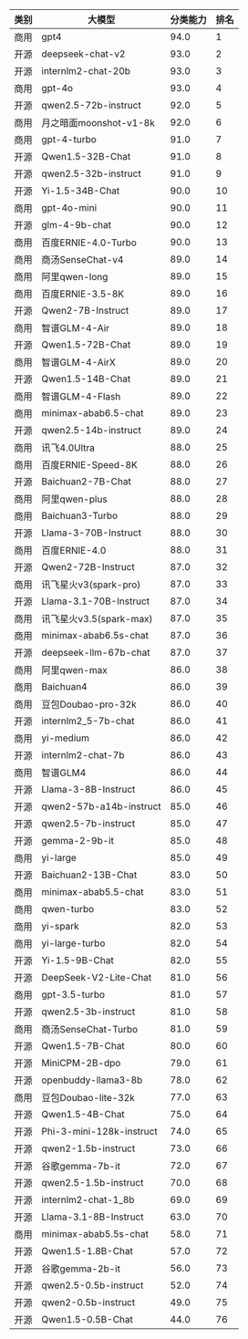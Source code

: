 
| 类别| 大模型                         | 分类能力 | 排名 |
|---|-----------------------------|------|----|
|商用|gpt4|94.0|1|
|开源|deepseek-chat-v2|93.0|2|
|开源|internlm2-chat-20b|93.0|3|
|商用|gpt-4o|93.0|4|
|开源|qwen2.5-72b-instruct|92.0|5|
|商用|月之暗面moonshot-v1-8k|92.0|6|
|商用|gpt-4-turbo|91.0|7|
|开源|Qwen1.5-32B-Chat|91.0|8|
|开源|qwen2.5-32b-instruct|91.0|9|
|开源|Yi-1.5-34B-Chat|90.0|10|
|商用|gpt-4o-mini|90.0|11|
|开源|glm-4-9b-chat|90.0|12|
|商用|百度ERNIE-4.0-Turbo|90.0|13|
|商用|商汤SenseChat-v4|89.0|14|
|商用|阿里qwen-long|89.0|15|
|商用|百度ERNIE-3.5-8K|89.0|16|
|开源|Qwen2-7B-Instruct|89.0|17|
|商用|智谱GLM-4-Air|89.0|18|
|开源|Qwen1.5-72B-Chat|89.0|19|
|商用|智谱GLM-4-AirX|89.0|20|
|开源|Qwen1.5-14B-Chat|89.0|21|
|商用|智谱GLM-4-Flash|89.0|22|
|商用|minimax-abab6.5-chat|89.0|23|
|开源|qwen2.5-14b-instruct|89.0|24|
|商用|讯飞4.0Ultra|88.0|25|
|商用|百度ERNIE-Speed-8K|88.0|26|
|开源|Baichuan2-7B-Chat|88.0|27|
|商用|阿里qwen-plus|88.0|28|
|商用|Baichuan3-Turbo|88.0|29|
|开源|Llama-3-70B-Instruct|88.0|30|
|商用|百度ERNIE-4.0|88.0|31|
|开源|Qwen2-72B-Instruct|87.0|32|
|商用|讯飞星火v3(spark-pro)|87.0|33|
|开源|Llama-3.1-70B-Instruct|87.0|34|
|商用|讯飞星火v3.5(spark-max)|87.0|35|
|商用|minimax-abab6.5s-chat|87.0|36|
|开源|deepseek-llm-67b-chat|87.0|37|
|商用|阿里qwen-max|86.0|38|
|商用|Baichuan4|86.0|39|
|商用|豆包Doubao-pro-32k|86.0|40|
|开源|internlm2_5-7b-chat|86.0|41|
|商用|yi-medium|86.0|42|
|开源|internlm2-chat-7b|86.0|43|
|商用|智谱GLM4|86.0|44|
|开源|Llama-3-8B-Instruct|86.0|45|
|开源|qwen2-57b-a14b-instruct|85.0|46|
|开源|qwen2.5-7b-instruct|85.0|47|
|开源|gemma-2-9b-it|85.0|48|
|商用|yi-large|85.0|49|
|开源|Baichuan2-13B-Chat|83.0|50|
|商用|minimax-abab5.5-chat|83.0|51|
|商用|qwen-turbo|83.0|52|
|商用|yi-spark|82.0|53|
|商用|yi-large-turbo|82.0|54|
|开源|Yi-1.5-9B-Chat|82.0|55|
|开源|DeepSeek-V2-Lite-Chat|81.0|56|
|商用|gpt-3.5-turbo|81.0|57|
|开源|qwen2.5-3b-instruct|81.0|58|
|商用|商汤SenseChat-Turbo|81.0|59|
|开源|Qwen1.5-7B-Chat|80.0|60|
|开源|MiniCPM-2B-dpo|79.0|61|
|开源|openbuddy-llama3-8b|78.0|62|
|商用|豆包Doubao-lite-32k|77.0|63|
|开源|Qwen1.5-4B-Chat|75.0|64|
|开源|Phi-3-mini-128k-instruct|74.0|65|
|开源|qwen2-1.5b-instruct|73.0|66|
|开源|谷歌gemma-7b-it|72.0|67|
|开源|qwen2.5-1.5b-instruct|70.0|68|
|开源|internlm2-chat-1_8b|69.0|69|
|开源|Llama-3.1-8B-Instruct|63.0|70|
|商用|minimax-abab5.5s-chat|58.0|71|
|开源|Qwen1.5-1.8B-Chat|57.0|72|
|开源|谷歌gemma-2b-it|56.0|73|
|开源|qwen2.5-0.5b-instruct|52.0|74|
|开源|qwen2-0.5b-instruct|49.0|75|
|开源|Qwen1.5-0.5B-Chat|44.0|76|

